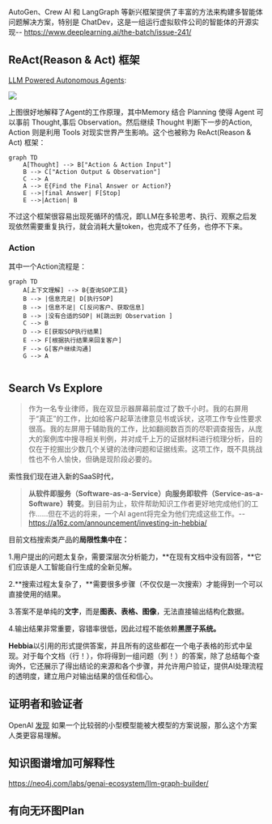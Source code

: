 AutoGen、Crew AI 和 LangGraph 等新兴框架提供了丰富的方法来构建多智能体问题解决方案，特别是 ChatDev，这是一组运行虚拟软件公司的智能体的开源实现-- https://www.deeplearning.ai/the-batch/issue-241/

## ReAct(Reason & Act) 框架

[LLM Powered Autonomous Agents](https://lilianweng.github.io/posts/2023-06-23-agent/):

![](https://lilianweng.github.io/posts/2023-06-23-agent/agent-overview.png)

上图很好地解释了Agent的工作原理，其中Memory 结合 Planning 使得 Agent 可以事前 Thought,事后 Observation。然后继续 Thought 判断下一步的Action, Action 则是利用 Tools 对现实世界产生影响。这个也被称为 ReAct(Reason & Act) 框架：

```mermaid
graph TD
    A[Thought] --> B["Action & Action Input"]
    B --> C["Action Output & Observation"]
    C --> A
    A --> E{Find the Final Answer or Action?}
    E -->|final Answer| F[Stop]
    E -->|Action| B
```

不过这个框架很容易出现死循环的情况，即LLM在多轮思考、执行、观察之后发现依然需要重复执行，就会消耗大量token，也完成不了任务，也停不下来。

### Action

其中一个Action流程是：

```mermaid
graph TD
    A[上下文理解] --> B{查询SOP工具}
    B --> |信息充足| D[执行SOP]
    B --> |信息不足| C[反问客户、获取信息]
    B --> |没有合适的SOP| H[跳出到 Observation ]
    C --> B
    D --> E[获取SOP执行结果]
    E --> F[根据执行结果来回复客户]
    F --> G[客户继续沟通]
    G --> A


```

## Search Vs Explore

> 作为一名专业律师，我在双显示器屏幕前度过了数千小时。我的右屏用于“真正”的工作，比如给客户起草法律意见书或诉状，这项工作专业性要求很高。我的左屏用于辅助我的工作，比如翻阅数百页的尽职调查报告，从庞大的案例库中搜寻相关判例，并对成千上万的证据材料进行梳理分析，目的仅在于挖掘出少数几个关键的法律问题和证据线索。这项工作，既不具挑战性也不令人愉快，但确是现阶段必要的。

索性我们现在进入新的SaaS时代，

> **从软件即服务（Software-as-a-Service）向服务即软件（Service-as-a-Software）转变**。到目前为止，软件帮助知识工作者更好地完成他们的工作……但在不远的将来，一个AI agent将完全为他们完成这些工作。-- https://a16z.com/announcement/investing-in-hebbia/

目前文档搜索类产品的**局限性集中在：**

1.用户提出的问题太复杂，需要深层次分析能力，**在现有文档中没有回答，**它们应该是人工智能自行生成的全新见解。

2.**搜索过程太复杂了，**需要很多步骤（不仅仅是一次搜索）才能得到一个可以直接使用的结果。

3.答案不是单纯的**文字**，而是**图表、表格、图像**，无法直接输出结构化数据。

4.输出结果非常重要，容错率很低，因此过程不能依赖**黑匣子系统。**

**Hebbia**以引用的形式提供答案，并且所有的这些都在一个电子表格的形式中呈现。对于每个文档（行！），你将得到一组问题（列！）的答案，除了总结每个查询外，它还展示了得出结论的来源和各个步骤，并允许用户验证，提供AI处理流程的透明度，建立用户对输出结果的信任和信心。

## 证明者和验证者

OpenAI [发现](https://openai.com/index/prover-verifier-games-improve-legibility/) 如果一个比较弱的小型模型能被大模型的方案说服，那么这个方案人类更容易理解。

## 知识图谱增加可解释性

https://neo4j.com/labs/genai-ecosystem/llm-graph-builder/

## 有向无环图Plan
